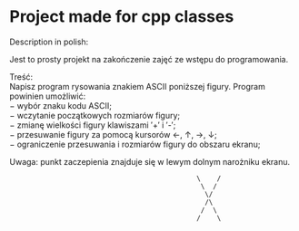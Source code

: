 # Project made for cpp classes

Description in polish:

Jest to prosty projekt na zakończenie zajęć ze wstępu do programowania.


Treść: <br>
Napisz program rysowania znakiem ASCII poniższej figury. Program powinien umożliwić:<br>
− wybór znaku kodu ASCII;<br>
− wczytanie początkowych rozmiarów figury;<br>
− zmianę wielkości figury klawiszami ′+′ i ′-′;<br>
− przesuwanie figury za pomocą kursorów ←, ↑, →, ↓;<br>
− ograniczenie przesuwania i rozmiarów figury do obszaru ekranu;<br>

Uwaga: punkt zaczepienia znajduje się w lewym dolnym narożniku ekranu.


                                                  \    /
                                                   \  /
                                                    \/
                                                    /\
                                                   /  \
                                                  /    \
